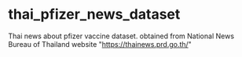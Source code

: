 # thai_pfizer_news_dataset
Thai news about pfizer vaccine dataset. obtained from National News Bureau of Thailand website "https://thainews.prd.go.th/"
